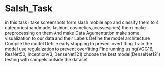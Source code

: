 # Salsh_Task
in this task i take screenshots form slash mobile app and classify them to 4 categories(handmade, fashion, cosmetics,accssespries)
then i make preprocessing on them 
And make Data Agumentation 
make some visualization to our data and their Labels
Define the model architecture
Compile the model
Define early stopping to prevent overfitting
Train the model
use regulaization to prevent overfitting
Fine tunning using(VGG16,
    ResNet50,
    InceptionV3,
    DenseNet121)
    choose the best model(DenseNet121)
    testing with sampels outside the dataset
